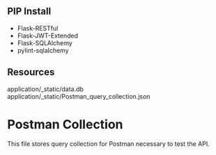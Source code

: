 ## PIP Install
* Flask-RESTful
* Flask-JWT-Extended
* Flask-SQLAlchemy
* pylint-sqlalchemy


## Resources
application/_static/data.db
application/_static/Postman_query_collection.json

# Postman Collection
This file stores query collection for Postman necessary to test the API.